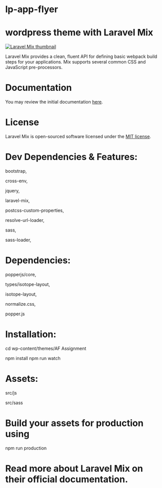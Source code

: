 # lp-app-flyer

# wordpress theme with Laravel Mix

<a target="_blank" rel="noopener noreferrer" href="https://repository-images.githubusercontent.com/76991633/43a4fe80-025e-11eb-8b88-bf742e4412a7"><img src="https://repository-images.githubusercontent.com/76991633/43a4fe80-025e-11eb-8b88-bf742e4412a7" alt="Laravel Mix thumbnail" style="max-width: 100%;"></a>

Laravel Mix provides a clean, fluent API for defining basic webpack build steps for your applications. Mix supports several common CSS and JavaScript pre-processors.

# Documentation

You may review the initial documentation <a href="/laravel-mix/laravel-mix/blob/master/docs">here</a>.

# License

Laravel Mix is open-sourced software licensed under the <a href="http://opensource.org/licenses/MIT" rel="nofollow">MIT license</a>.

# Dev Dependencies & Features:

bootstrap,

cross-env,

jquery,

laravel-mix,

postcss-custom-properties,

resolve-url-loader,

sass,

sass-loader,

# Dependencies:

popperjs/core,

types/isotope-layout,

isotope-layout,

normalize.css,

popper.js

# Installation:

cd wp-content/themes/AF Assignment

npm install
npm run watch

# Assets:

src/js

src/sass

# Build your assets for production using

npm run production

# Read more about Laravel Mix on their official documentation.
